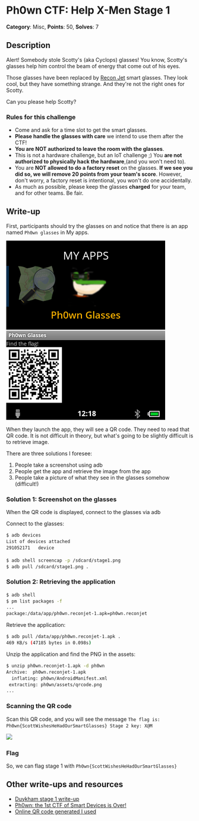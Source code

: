 # Ph0wn CTF: Help X-Men Stage 1

**Category**: Misc, **Points**: 50, **Solves**: 7

## Description

Alert! Somebody stole Scotty's (aka Cyclops) glasses!
You know, Scotty's glasses help him control the beam of energy that come out of his eyes.

Those glasses have been replaced by [Recon Jet](https://www.reconinstruments.com/products/jet/) smart glasses. They look cool, but they have something strange. And they're not the right ones for Scotty.

Can you please help Scotty?

### Rules for this challenge

- Come and ask for a time slot to get the smart glasses.
- **Please handle the glasses with care** we intend to use them after the CTF!
- **You are NOT authorized to leave the room with the glasses**.
- This is not a hardware challenge, but an IoT challenge ;) You **are not authorized to physically hack the hardware**,(and you won't need to).
- You are **NOT allowed to do a factory reset** on the glasses. **If we see you did so, we will remove 20 points from your team's score**. However, don't worry, a factory reset is intentional, you won't do one accidentally.
- As much as possible, please keep the glasses **charged** for your team, and for other teams. Be fair.

## Write-up

First, participants should try the glasses on and notice that there is an app named `Ph0wn glasses` in My apps.

![](./screenshots/spoiler-ph0wn-app.png)
![](./screenshots/spoiler-qrcode-stage1.png)

When they launch the app, they will see a QR code. They need to read that QR code. It is not difficult in theory, but what's going to be slightly difficult is to retrieve image.

There are three solutions I foresee:

1. People take a screenshot using adb
2. People get the app and retrieve the image from the app
3. People take a picture of what they see in the glasses somehow (difficult!)

### Solution 1: Screenshot on the glasses

When the QR code is displayed, connect to the glasses via adb

Connect to the glasses:

```bash
$ adb devices
List of devices attached 
291052171	device

$ adb shell screencap -p /sdcard/stage1.png
$ adb pull /sdcard/stage1.png .
```

### Solution 2: Retrieving the application

```bash
$ adb shell
$ pm list packages -f
...
package:/data/app/ph0wn.reconjet-1.apk=ph0wn.reconjet
```

Retrieve the application:
```bash
$ adb pull /data/app/ph0wn.reconjet-1.apk .
469 KB/s (47185 bytes in 0.098s)
```

Unzip the application and find the PNG in the assets:

```bash
$ unzip ph0wn.reconjet-1.apk -d ph0wn
Archive:  ph0wn.reconjet-1.apk
  inflating: ph0wn/AndroidManifest.xml  
 extracting: ph0wn/assets/qrcode.png  
...
```

### Scanning the QR code

Scan this QR code, and you will see the message `The flag is: Ph0wn{ScottWishesHeHadOurSmartGlasses} Stage 2 key: X@M`

![](./spoiler-qrcode-read.png)


### Flag

So, we can flag stage 1 with `Ph0wn{ScottWishesHeHadOurSmartGlasses}`


## Other write-ups and resources

- [Duykham stage 1 write-up](https://duykham.blogspot.fr/2017/12/helpxman-stage-1-when-wearing-smart.html)
- [Ph0wn: the 1st CTF of Smart Devices is Over!](https://blog.fortinet.com/2017/12/07/ph0wn-the-1st-ctf-of-smart-devices-is-over)
- [Online QR code generated I used](http://fr.qr-code-generator.com/)
